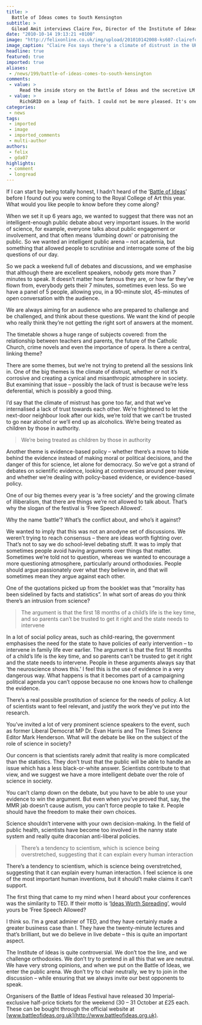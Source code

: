 ```yaml
---
title: >
  Battle of Ideas comes to South Kensington
subtitle: >
  Gilead Amit interviews Claire Fox, Director of the Institute of Ideas, ahead of its weekend of debates at the Royal College of Art
date: "2010-10-14 19:13:21 +0100"
image: "http://felixonline.co.uk/img/upload/201010142008-ks607-clairefo.jpg"
image_caption: "Claire Fox says there's a climate of distrust in the UK"
headline: true
featured: true
imported: true
aliases:
 - /news/199/battle-of-ideas-comes-to-south-kensington
comments:
 - value: >
     Read the inside story on the Battle of Ideas and the secretive LM network here: <br> <br>http://www.powerbase.info/index.php/Battle_of_Ideas,I bought this foawemrrk
 - value: >
     RichGRID on a leap of faith. I could not be more pleased. It's one of the few times that I've seen an honest product. I have little coding experience, but am able to easily tinker with the foawemrrk to achieve the look that I want. As for support, no question is too small for Felix to answer. I was hesitant to request assistance on such a small issue, but sure enough Felix responded in a matter of hours with the answer that I had been looking for !In the end, I highly recommended this tool-set to the average person, it's really user friendly and well designed. After about an hour of browsing through the options I had a basic understanding on how it all worked. I couldn't see myself using anything else to build my studio site.,I agree with Christopher above. Felix's theme is worth every penny. Not only is the product<a href="http://noelfzcea.com"> wfur</a>
categories:
 - news
tags:
 - imported
 - image
 - imported_comments
 - multi-author
authors:
 - felix
 - gda07
highlights:
 - comment
 - longread
---
```


If I can start by being totally honest, I hadn’t heard of the ‘[Battle of Ideas](http://www.battleofideas.org.uk/)’ before I found out you were coming to the Royal College of Art this year. What would you like people to know before they come along?

When we set it up 6 years ago, we wanted to suggest that there was not an intelligent-enough public debate about very important issues. In the world of science, for example, everyone talks about public engagement or involvement, and that often means ‘dumbing down’ or patronising the public. So we wanted an intelligent public arena – not academia, but something that allowed people to scrutinise and interrogate some of the big questions of our day.

So we pack a weekend full of debates and discussions, and we emphasise that although there are excellent speakers, nobody gets more than 7 minutes to speak. It doesn’t matter how famous they are, or how far they’ve flown from, everybody gets their 7 minutes, sometimes even less. So we have a panel of 5 people, allowing you, in a 90-minute slot, 45-minutes of open conversation with the audience.

We are always aiming for an audience who are prepared to challenge and be challenged, and think about these questions. We want the kind of people who really think they’re not getting the right sort of answers at the moment.

The timetable shows a huge range of subjects covered: from the relationship between teachers and parents, the future of the Catholic Church, crime novels and even the importance of opera. Is there a central, linking theme?

There are some themes, but we’re not trying to pretend all the sessions link in. One of the big themes is the climate of distrust, whether or not it’s corrosive and creating a cynical and misanthropic atmosphere in society. But examining that issue – possibly the lack of trust is because we’re less deferential, which is possibly a good thing.

I’d say that the climate of mistrust has gone too far, and that we’ve internalised a lack of trust towards each other. We’re frightened to let the next-door neighbour look after our kids, we’re told that we can’t be trusted to go near alcohol or we’ll end up as alcoholics. We’re being treated as children by those in authority.

> We’re being treated as children by those in authority

Another theme is evidence-based policy – whether there’s a move to hide behind the evidence instead of making moral or political decisions, and the danger of this for science, let alone for democracy. So we’ve got a strand of debates on scientific evidence, looking at controversies around peer review, and whether we’re dealing with policy-based evidence, or evidence-based policy.

One of our big themes every year is ‘a free society’ and the growing climate of illiberalism, that there are things we’re not allowed to talk about. That’s why the slogan of the festival is ‘Free Speech Allowed’.

Why the name ‘battle’? What’s the conflict about, and who’s it against?

We wanted to imply that this was not an anodyne set of discussions. We weren’t trying to reach consensus – there are ideas worth fighting over. That’s not to say we do school-level debating stuff. It was to imply that sometimes people avoid having arguments over things that matter. Sometimes we’re told not to question, whereas we wanted to encourage a more questioning atmosphere, particularly around orthodoxies. People should argue passionately over what they believe in, and that will sometimes mean they argue against each other.

One of the quotations picked up from the booklet was that “morality has been sidelined by facts and statistics”. In what sort of areas do you think there’s an intrusion from science?

> The argument is that the first 18 months of a child’s life is the key time, and so parents can’t be trusted to get it right and the state needs to intervene

In a lot of social policy areas, such as child-rearing, the government emphasises the need for the state to have policies of early intervention – to intervene in family life ever earlier. The argument is that the first 18 months of a child’s life is the key time, and so parents can’t be trusted to get it right and the state needs to intervene. People in these arguments always say that ‘the neuroscience shows this.’ I feel this is the use of evidence in a very dangerous way. What happens is that it becomes part of a campaigning political agenda you can’t oppose because no one knows how to challenge the evidence.

There’s a real possible prostitution of science for the needs of policy. A lot of scientists want to feel relevant, and justify the work they’ve put into the research.

You’ve invited a lot of very prominent science speakers to the event, such as former Liberal Democrat MP Dr. Evan Harris and The Times Science Editor Mark Henderson. What will the debate be like on the subject of the role of science in society?

Our concern is that scientists rarely admit that reality is more complicated than the statistics. They don’t trust that the public will be able to handle an issue which has a less black-or-white answer. Scientists contribute to that view, and we suggest we have a more intelligent debate over the role of science in society.

You can’t clamp down on the debate, but you have to be able to use your evidence to win the argument. But even when you’ve proved that, say, the MMR jab doesn’t cause autism, you can’t force people to take it. People should have the freedom to make their own choices.

Science shouldn’t intervene with your own decision-making. In the field of public health, scientists have become too involved in the nanny state system and really quite draconian anti-liberal policies.

> There’s a tendency to scientism, which is science being overstretched, suggesting that it can explain every human interaction

There’s a tendency to scientism, which is science being overstretched, suggesting that it can explain every human interaction. I feel science is one of the most important human inventions, but it should’t make claims it can’t support.

The first thing that came to my mind when I heard about your conferences was the similarity to TED. If their motto is ‘[Ideas Worth Spreading](http://www.ted.com/)’, would yours be ‘Free Speech Allowed?

I think so. I’m a great admirer of TED, and they have certainly made a greater business case than I. They have the twenty-minute lectures and that’s brilliant, but we do believe in live debate – this is quite an important aspect.

The Institute of Ideas is quite controversial. We don’t toe the line, and we challenge orthodoxies. We don’t try to pretend in all this that we are neutral. We have very strong opinions, and when we put on the Battle of Ideas, we enter the public arena. We don’t try to chair neutrally, we try to join in the discussion – while ensuring that we always invite our best opponents to speak.

Organisers of the Battle of Ideas Festival have released 30 Imperial-exclusive half-price tickets for the weekend (30 – 31 October at £25 each. These can be bought through the official website at [www.battleofideas.org.uk](http://www.battleofideas.org.uk).
